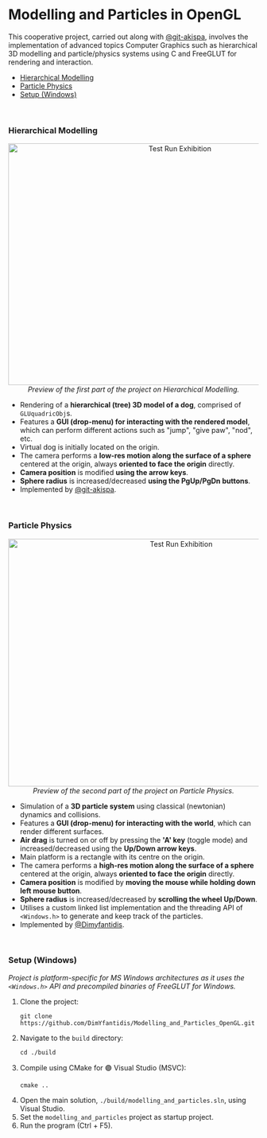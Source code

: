 # Modelling and Particles in OpenGL

This cooperative project, carried out along with [@git-akispa](https://github.com/git-akispa), involves the implementation of advanced topics Computer Graphics such as hierarchical 3D modelling and particle/physics systems using C and FreeGLUT for rendering and interaction.

* [Hierarchical Modelling](#hierarchical-modelling)
* [Particle Physics](#particle-physics)
* [Setup (Windows)](#setup-windows)

<br/>

### Hierarchical Modelling

<p align="center">
  <img src="./media/cg2_exhibition_1.gif" alt="Test Run Exhibition" width="675" height="486">
  <br>
  <i> Preview of the first part of the project on Hierarchical Modelling. </i>
</p>

* Rendering of a **hierarchical (tree) 3D model of a dog**, comprised of `GLUquadricObj`s. 
* Features a **GUI (drop-menu) for interacting with the rendered model**, which can perform different actions such as "jump", "give paw", "nod", etc. 
* Virtual dog is initially located on the origin.
* The camera performs a **low-res motion along the surface of a sphere** centered at the origin, always **oriented to face the origin** directly.
* **Camera position** is modified **using the arrow keys**. 
* **Sphere radius** is increased/decreased **using the PgUp/PgDn buttons**.
* Implemented by [@git-akispa](https://github.com/git-akispa).

<br/>

### Particle Physics

<p align="center">
  <img src="./media/cg2_exhibition_2.gif" alt="Test Run Exhibition" width="680" height="498">
  <br>
  <i> Preview of the second part of the project on Particle Physics. </i>
</p>

* Simulation of a **3D particle system** using classical (newtonian) dynamics and collisions. 
* Features a **GUI (drop-menu) for interacting with the world**, which can render different surfaces. 
* **Air drag** is turned on or off by pressing the **'A' key** (toggle mode) and increased/decreased using the **Up/Down arrow keys**.
* Main platform is a rectangle with its centre on the origin.
* The camera performs a **high-res motion along the surface of a sphere** centered at the origin, always **oriented to face the origin** directly.
* **Camera position** is modified by **moving the mouse while holding down left mouse button**. 
* **Sphere radius** is increased/decreased by **scrolling the wheel Up/Down**.
* Utilises a custom linked list implementation and the threading API of `<Windows.h>` to generate and keep track of the particles.
* Implemented by [@Dimyfantidis](https://github.com/DimYfantidis).

<br/>

### Setup (Windows)

*Project is platform-specific for MS Windows architectures as it uses the `<Windows.h>` API and precompiled binaries of FreeGLUT for Windows.*

1. Clone the project:
    ```
    git clone https://github.com/DimYfantidis/Modelling_and_Particles_OpenGL.git
    ```
2. Navigate to the `build` directory:
    ```
    cd ./build
    ```
3. Compile using CMake for 🟣 Visual Studio (MSVC):
    ```
    cmake ..
    ```
4. Open the main solution, `./build/modelling_and_particles.sln`, using Visual Studio.
5. Set the `modelling_and_particles` project as startup project.
6. Run the program (Ctrl + F5).
